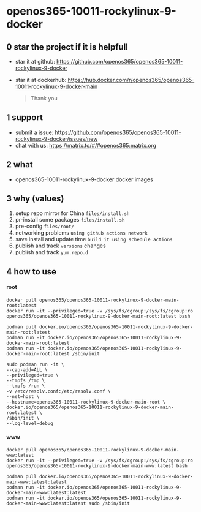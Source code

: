 # openos365-10011-rockylinux-9-docker

## 0 star the project if it is helpfull

* star it at github: https://github.com/openos365/openos365-10011-rockylinux-9-docker
* star it at dockerhub: https://hub.docker.com/r/openos365/openos365-10011-rockylinux-9-docker-main

  > Thank you

## 1 support

* submit a issue: https://github.com/openos365/openos365-10011-rockylinux-9-docker/issues/new
* chat with us: https://matrix.to/#/#openos365:matrix.org

## 2 what

* openos365-10011-rockylinux-9-docker docker images
  
## 3 why (values)

1. setup repo mirror for China `files/install.sh`
1. pr-install some packages `files/install.sh`
1. pre-config `files/root/`
1. networking problems `using github actions network`
1. save install and update time `build it using schedule actions`
1. publish and track `versions` changes
1. publish and track `yum.repo.d`

## 4 how to use

#### root
```
docker pull openos365/openos365-10011-rockylinux-9-docker-main-root:latest
docker run -it --privileged=true -v /sys/fs/cgroup:/sys/fs/cgroup:ro openos365/openos365-10011-rockylinux-9-docker-main-root:latest bash

podman pull docker.io/openos365/openos365-10011-rockylinux-9-docker-main-root:latest
podman run -it docker.io/openos365/openos365-10011-rockylinux-9-docker-main-root:latest
podman run -it docker.io/openos365/openos365-10011-rockylinux-9-docker-main-root:latest /sbin/init

sudo podman run -it \
--cap-add=ALL \
--privileged=true \
--tmpfs /tmp \
--tmpfs /run \
-v /etc/resolv.conf:/etc/resolv.conf \
--net=host \
--hostname=openos365-10011-rockylinux-9-docker-main-root \
docker.io/openos365/openos365-10011-rockylinux-9-docker-main-root:latest \
/sbin/init \
--log-level=debug

```
#### www

```
docker pull openos365/openos365-10011-rockylinux-9-docker-main-www:latest
docker run -it --privileged=true -v /sys/fs/cgroup:/sys/fs/cgroup:ro openos365/openos365-10011-rockylinux-9-docker-main-www:latest bash

podman pull docker.io/openos365/openos365-10011-rockylinux-9-docker-main-www:latest:latest
podman run -it docker.io/openos365/openos365-10011-rockylinux-9-docker-main-www:latest:latest
podman run -it docker.io/openos365/openos365-10011-rockylinux-9-docker-main-www:latest:latest sudo /sbin/init
```

